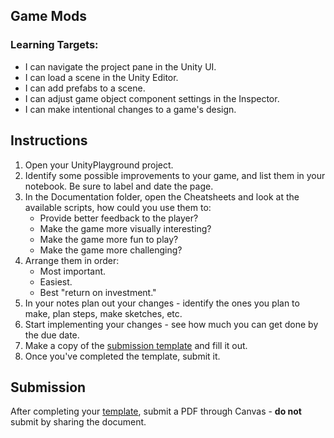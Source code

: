 ---
---

[//]: # ( <p><iframe src="https://douglasurner.github.io/COURSE_SHORT_NAME/units/UNIT_#/assignments/#-ASSIGNMENT_SHORT_NAME/" width="100%" height="666px"></iframe></p> )

## Game Mods

[slides]: <https://gitpitch.com/DouglasUrner/COURSE_SHORT_NAME?p=units/UNIT_#/assignments/ASSIGNMENT_#-ASSIGNMENT_SHORT_NAME>
[template]: <https://docs.google.com/document/d/1SI-eATKbEsi2t4-ODM2f1hNWhV_RbJXZ48_60Vg7TLA/edit?usp=sharing>

<!--- [Slides: SLIDE_DECK_TITLE][slides] - right-click and choose **Open link in a new tab** to view. --->

### Learning Targets:

* I can navigate the project pane in the Unity UI.
* I can load a scene in the Unity Editor.
* I can add prefabs to a scene.
* I can adjust game object component settings in the Inspector.
* I can make intentional changes to a game's design.

## Instructions

1. Open your UnityPlayground project.
1. Identify some possible improvements to your game, and list them in your notebook. Be sure to label and date the page.
1. In the Documentation folder, open the Cheatsheets and look at the available scripts, how could you use them to:
   - Provide better feedback to the player?
   - Make the game more visually interesting?
   - Make the game more fun to play?
   - Make the game more challenging?
1. Arrange them in order:
   - Most important.
   - Easiest.
   - Best "return on investment."
1. In your notes plan out your changes - identify the ones you plan to make, plan steps, make sketches, etc.
1. Start implementing your changes - see how much you can get done by the due date.
1. Make a copy of the [submission template][template] and fill it out.
1. Once you've completed the template, submit it.

## Submission

After completing your [template][], submit a PDF through Canvas - **do not** submit by sharing the document.
